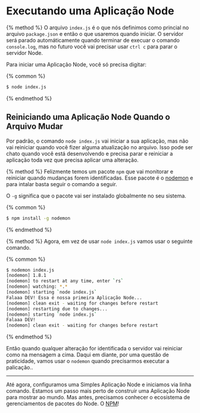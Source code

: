 # Executando uma Aplicação Node

{% method %}
O arquivo ```index.js``` é o que nós definimos como princial no arquivo ```package.json``` e então o que usaremos quando iniciar. O servidor será parado automáticamente quando terminar de execuar o comando ```console.log```, mas no futuro você vai precisar usar ```ctrl c``` para parar o servidor Node.

Para iniciar uma Aplicação Node, você só precisa digitar:

{% common %}
``` sh
$ node index.js
```
{% endmethod %}

## Reiniciando uma Aplicação Node Quando o Arquivo Mudar

Por padrão, o comando ```node index.js``` vai iniciar a sua aplicação, mas não vai reiniciar quando você fizer alguma atualização no arquivo. Isso pode ser chato quando você está desenvolvendo e precisa parar e reiniciar a aplicação toda vez que precisa aplicar uma alteração.

{% method %}
Felizmente temos um pacote ```npm``` que vai monitorar e reiniciar quando mudanças forem identificadas. Esse pacote é o [nodemon](http://nodemon.io/) e para intalar basta seguir o comando a seguir.

O ```-g``` significa que o pacote vai ser instalado globalmente no seu sistema.

{% common %}
``` sh
$ npm install -g nodemon
```
{% endmethod %}

{% method %}
Agora, em vez de usar ```node index.js``` vamos usar o seguinte comando.

{% common %}
``` sh
$ nodemon index.js
[nodemon] 1.8.1
[nodemon] to restart at any time, enter `rs`
[nodemon] watching: *.*
[nodemon] starting `node index.js`
Falaaa DEV! Essa é nossa primeira Aplicação Node...
[nodemon] clean exit - waiting for changes before restart
[nodemon] restarting due to changes...
[nodemon] starting `node index.js`
Falaaa DEV!
[nodemon] clean exit - waiting for changes before restart
```
{% endmethod %}

Então quando qualquer alteração for identificada o servidor vai reiniciar como na mensagem a cima. Daqui em diante, por uma questão de praticidade, vamos usar o ```nodemon``` quando precisarmos executar a palicação..

---
Até agora, configuramos uma Simples Aplicação Node e iniciamos via linha comando. Estamos um passo mais perto de construir uma Aplicação Node para mostrar ao mundo. Mas antes, precisamos conhecer o ecosistema de gerenciamentos de pacotes do Node. O [NPM](https://www.npmjs.com)!
